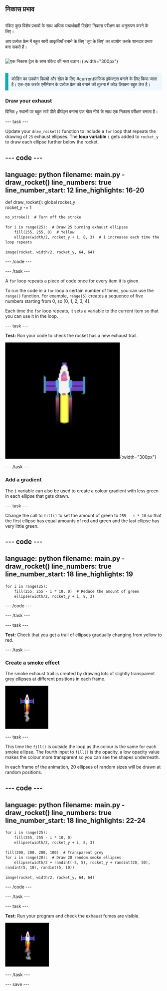 ## निकास प्रभाव

<div style="display: flex; flex-wrap: wrap">
<div style="flex-basis: 200px; flex-grow: 1; margin-right: 15px;">

रॉकेट कुछ विशेष प्रभावों के साथ अधिक यथार्थवादी दिखेगा निकास परीक्षण का अनुरूपण करने के लिए। 

आप प्रत्येक फ्रेम में बहुत सारी आकृतियाँ बनाने के लिए 'लूप के लिए' का उपयोग करके शानदार प्रभाव बना सकते हैं।

</div>
<div>

![एक निकास ट्रेल के साथ रॉकेट की मध्य उड़ान।](images/flicking_rocket.gif){:width="300px"}

</div>
</div>

<p style="border-left: solid; border-width:10px; border-color: #0faeb0; background-color: aliceblue; padding: 10px;">
कोडिंग का उपयोग फिल्मों और खेल के लिए <span style="color: #0feb0">#currentग्राफ़िक इफेक्ट्स </span> बनाने के लिए किया जाता है। एक-एक करके एनीमेशन के प्रत्येक फ्रेम को बनाने की तुलना में कोड लिखना बहुत तेज है। </p>

### Draw your exhaust

विभिन्न `y` स्थानों पर बहुत सारे पीले दीर्घवृत्त बनाना एक गोल नीचे के साथ एक निकास परीक्षण बनाता है।

--- task ---

Update your `draw_rocket()` function to include a `for` loop that repeats the drawing of `25` exhaust ellipses. The **loop variable** `i` gets added to `rocket_y` to draw each ellipse further below the rocket.

--- code ---
---
language: python filename: main.py - draw_rocket() line_numbers: true line_number_start: 12
line_highlights: 16-20
---

def draw_rocket(): global rocket_y   
rocket_y -= 1   

    no_stroke()  # Turn off the stroke
    
    for i in range(25):  # Draw 25 burning exhaust ellipses   
        fill(255, 255, 0)  # Yellow   
        ellipse(width/2, rocket_y + i, 8, 3)  # i increases each time the loop repeats    
    
    image(rocket, width/2, rocket_y, 64, 64)


--- /code ---

--- /task ---

A `for` loop repeats a piece of code once for every item it is given.

To run the code in a `for` loop a certain number of times, you can use the `range()` function. For example, `range(5)` creates a sequence of five numbers starting from 0, so [0, 1, 2, 3, 4].

Each time the `for` loop repeats, it sets a variable to the current item so that you can use it in the loop.

--- task ---

**Test:** Run your code to check the rocket has a new exhaust trail.

![A close-up of the rocket with an exhaust trail.](images/rocket_exhaust.png){:width="300px"}

--- /task ---

### Add a gradient

The `i` variable can also be used to create a colour gradient with less green in each ellipse that gets drawn.

--- task ---

Change the call to `fill()` to set the amount of green to `255 - i * 10` so that the first ellipse has equal amounts of red and green and the last ellipse has very little green.

--- code ---
---
language: python filename: main.py - draw_rocket() line_numbers: true line_number_start: 18
line_highlights: 19
---

    for i in range(25):   
        fill(255, 255 - i * 10, 0)  # Reduce the amount of green    
        ellipse(width/2, rocket_y + i, 8, 3)

--- /code ---

--- /task ---

--- task ---

**Test:** Check that you get a trail of ellipses gradually changing from yellow to red.

--- /task ---

### Create a smoke effect

The smoke exhaust trail is created by drawing lots of slightly transparent grey ellipses at different positions in each frame.

![A slow animation of the smoke effect.](images/rocket_smoke.gif)

--- task ---

This time the `fill()` is outside the loop as the colour is the same for each smoke ellipse. The fourth input to `fill()` is the opacity, a low opacity value makes the colour more transparent so you can see the shapes underneath.

In each frame of the animation, 20 ellipses of random sizes will be drawn at random positions.

--- code ---
---
language: python filename: main.py - draw_rocket() line_numbers: true line_number_start: 18
line_highlights: 22-24
---

    for i in range(25):  
        fill(255, 255 - i * 10, 0)   
        ellipse(width/2, rocket_y + i, 8, 3)    
    
    fill(200, 200, 200, 100)  # Transparent grey   
    for i in range(20):  # Draw 20 random smoke ellipses    
        ellipse(width/2 + randint(-5, 5), rocket_y + randint(20, 50), randint(5, 10), randint(5, 10))    
    
    image(rocket, width/2, rocket_y, 64, 64)

--- /code ---

--- /task ---

--- task ---

**Test:** Run your program and check the exhaust fumes are visible.

![An animation of the rocket and exhaust trail with added smoke.](images/rocket_exhaust_circles.gif)

--- /task ---

--- save ---
